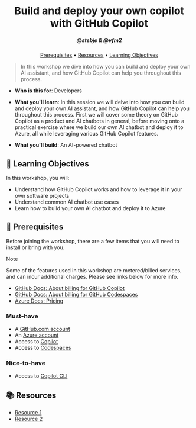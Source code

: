 <h1 align="center">Build and deploy your own copilot with GitHub Copilot</h1>
<h5 align="center">@stebje & @vfm2</h3>

<p align="center">
  <a href="#mega-prerequisites">Prerequisites</a> •  
  <a href="#books-resources">Resources</a> •
  <a href="#learning-objectives">Learning Objectives</a>
</p>

> In this workshop we dive into how you can build and deploy your own AI assistant, and how GitHub Copilot can help you throughout this process.

- **Who is this for**: Developers
- **What you'll learn**: In this session we will delve into how you can build and deploy your own AI assistant, and how GitHub Copilot can help you throughout this process. First we will cover some theory on GitHub Copilot as a product and AI chatbots in general, before moving onto a practical exercise where we build our own AI chatbot and deploy it to Azure, all while leveraging various GitHub Copilot features.

- **What you'll build**: An AI-powered chatbot

## :dart: Learning Objectives

In this workshop, you will:

  - Understand how GitHub Copilot works and how to leverage it in your own software projects
  - Understand common AI chatbot use cases
  - Learn how to build your own AI chatbot and deploy it to Azure

## :mega: Prerequisites
Before joining the workshop, there are a few items that you will need to install or bring with you.

> [!NOTE]
> Some of the features used in this workshop are metered/billed services, and can incur additional charges. Please see links below for more info.
> - [GitHub Docs: About billing for GitHub Copilot](https://docs.github.com/en/billing/managing-billing-for-github-copilot/about-billing-for-github-copilot)
> - [GitHub Docs: About billing for GitHub Codespaces](https://docs.github.com/en/billing/managing-billing-for-github-codespaces/about-billing-for-github-codespaces)
> - [Azure Docs: Pricing](https://azure.microsoft.com/en-us/pricing/)

### Must-have

- A [GitHub.com account](https://github.com/)
- An [Azure account](https://azure.microsoft.com/en-us)
- Access to [Copilot](https://github.com/features/copilot)
- Access to [Codespaces](https://github.com/features/codespaces)

### Nice-to-have
- Access to [Copilot CLI](https://githubnext.com/projects/copilot-cli/)

## :books: Resources
- [Resource 1]()
- [Resource 2]()
